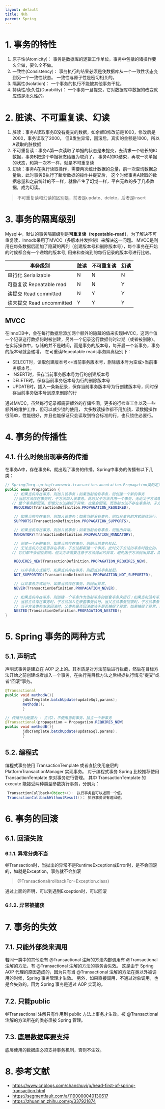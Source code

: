 ```yaml
---
layout: default
title: 事务
parent: Spring
---
```


# 1. 事务的特性

1. 原子性(Atomicity)： 事务是数据库的逻辑工作单位，事务中包括的诸操作要么全做，要么全不做。
2. 一致性(Consistency)： 事务执行的结果必须是使数据库从一个一致性状态变到另一个一致性状态。
   一致性与原子性是密切相关的。
3. 隔离性(Isolation)： 一个事务的执行不能被其他事务干扰。
4. 持续性/永久性(Durability)： 一个事务一旦提交，它对数据库中数据的改变就应该是永久性的。

# 2. 脏读、不可重复读、幻读

1. 脏读：事务A读取事务B没有提交的数据，如余额B修改前是1000，修改后是2000，事务读取了2000，
   但B发生异常，回滚后，真实的金额是1000，所以A读取的脏数据
2. 不可重复读：事务A第一次读取了单据的状态是未提交，去请求一个较长的IO数据，事务B把这个单据状态给置为取消了，
   事务A的IO结束，再取一次单据的状态，和第一次不一样，就是不可重复读
3. 幻读：事务A在执行读取操作，需要两次统计数据的总量，前一次查询数据总量后，此时事务B执行了新增数据的操作并提交后，
   这个时候事务A读取的数据总量和之前统计的不一样，就像产生了幻觉一样，平白无故的多了几条数据，成为幻读。

> 不可重复读和幻读的区别是，前者是update、delete，后者是insert

# 3. 事务的隔离级别

Mysql中，默认的事务隔离级别是**可重复读（repeatable-read）**，为了解决不可重复读，Innodb采用了MVCC（多版本并发控制）来解决这一问题。
MVCC是利用在每条数据后面加了隐藏的两列（创建版本号和删除版本号），每个事务在开始的时候都会有一个递增的版本号,
用来和查询到的每行记录的版本号进行比较。


| 事务级别                  | 脏读 | 不可重复读 | 幻读 |
|-----------------------|----|-------|----|
| 串行化 Serializable      | N  | N     | N  |
| 可重复读 Repeatable read  | N  | N     | Y  |
| 读提交 Read committed    | N  | Y     | Y  |
| 读未提交 Read uncommitted | Y  | Y     | Y  |

## MVCC 

在InnoDB中，会在每行数据后添加两个额外的隐藏的值来实现MVCC，这两个值一个记录这行数据何时被创建，另外一个记录这行数据何时过期（或者被删除）。 
在实际操作中，存储的并不是时间，而是事务的版本号，每开启一个新事务，事务的版本号就会递增。 在可重读Repeatable reads事务隔离级别下：

- SELECT时，读取创建版本号<=当前事务版本号，删除版本号为空或>当前事务版本号。
- INSERT时，保存当前事务版本号为行的创建版本号
- DELETE时，保存当前事务版本号为行的删除版本号
- UPDATE时，插入一条新纪录，保存当前事务版本号为行创建版本号，同时保存当前事务版本号到原来删除的行

通过MVCC，虽然每行记录都需要额外的存储空间，更多的行检查工作以及一些额外的维护工作，但可以减少锁的使用，
大多数读操作都不用加锁，读数据操作很简单，性能很好，并且也能保证只会读取到符合标准的行，也只锁住必要行。



# 4. 事务的传播性

## 4.1. 什么时候出现事务的传播

在事务A中，存在事务B，就出现了事务的传播。Spring中事务的传播有以下几类：

```java
// Spring中org.springframework.transaction.annotation.Propagation类的定义
public enum Propagation {
    // 如果当前存在事务，则加入该事务；如果当前没有事务，则创建一个新的事务
    //当前方法存在事务时，子方法加入该事务。此时父子方法共用一个事务，无论父子方法哪个发生异常回滚，
   // 整个事务都回滚。即使父方法捕捉了异常，也是会回滚。而当前方法不存在事务时，子方法新建一个事务。
    REQUIRED(TransactionDefinition.PROPAGATION_REQUIRED),

    // 如果当前存在事务，则加入该事务；如果当前没有事务，则以非事务的方式继续运行。
    SUPPORTS(TransactionDefinition.PROPAGATION_SUPPORTS),

    // 如果当前存在事务，则加入该事务；如果当前没有事务，则抛出异常。
    MANDATORY(TransactionDefinition.PROPAGATION_MANDATORY),

    // 创建一个新的事务，如果当前存在事务，则把当前事务挂起。
    // 无论当前方法是否存在事务，子方法都新建一个事务。此时父子方法的事务时独立的，
   // 它们都不会相互影响。但父方法需要注意子方法抛出的异常，避免因子方法抛出异常，而导致父方法回滚。

    REQUIRES_NEW(TransactionDefinition.PROPAGATION_REQUIRES_NEW),

    // 以非事务方式运行，如果当前存在事务，则把当前事务挂起。
    NOT_SUPPORTED(TransactionDefinition.PROPAGATION_NOT_SUPPORTED),

    // 以非事务方式运行，如果当前存在事务，则抛出异常。
    NEVER(TransactionDefinition.PROPAGATION_NEVER),

    // 如果当前存在事务，则创建一个事务作为当前事务的嵌套事务来运行；如果当前没有事务，则该取值等价于 REQUIRED
    // 当前方法存在事务时，子方法加入在嵌套事务执行。当父方法事务回滚时，子方法事务也跟着回滚。
    // 当子方法事务发送回滚时，父事务是否回滚取决于是否捕捉了异常。如果捕捉了异常，那么就不回滚，否则回滚。
    NESTED(TransactionDefinition.PROPAGATION_NESTED);
}
```

# 5. Spring 事务的两种方式

## 5.1. 声明式

声明式事务是建立在 AOP 之上的。其本质是对方法前后进行拦截，然后在目标方法开始之前创建或者加入一个事务，在执行完目标方法之后根据执行情况“提交”或者“回滚”事务。

```java
@Transactional
public void methodA(){
        jdbcTemplate.batchUpdate(updateSql,params);
        methodB();
        }

// 传播行为配置为 - 方式2，不使用当前事务，独立一个新事务
@Transactional(propagation = Propagation.REQUIRES_NEW)
public void methodB(){
        jdbcTemplate.batchUpdate(updateSql,params);
        }
```

## 5.2. 编程式

编程式事务使用 TransactionTemplate 或者直接使用底层的 PlatformTransactionManager 实现事务。
对于编程式事务 Spring 比较推荐使用
TransactionTemplate 来对事务进行管理。
其中 TransactionTemplate 的 execute 能接受两种类型参数执行事务，分别为：

```Java
 TransactionCallback<Object>()： 执行事务且可以返回一个值。
 TransactionCallbackWithoutResult()： 执行事务没有返回值。
```

# 6. 事务的回滚

## 6.1. 回滚失败

### 6.1.1. 异常分类不当

@Transaction时，当拋出的异常不是RuntimeException或Error时，是不会回滚的，如就是Exception，事务就不会加滚
> @Transactional(rollbackFor=Exception.class)

通过上面的声明，可以到遇到Exception时，可以回滚

### 6.1.2. 异常被捕获

# 7. 事务的失效

## 7.1. 只能外部类来调用

若同一类中的其他没有 @Transactional 注解的方法内部调用有 @Transactional 注解的方法，有 @Transactional 注解的方法的事务会失效。
这是由于 Spring AOP 代理的原因造成的，因为只有当 @Transactional 注解的方法在类以外被调用的时候，Spring 事务管理才生效。
另外，如果直接调用，不通过对象调用，也是会失效的。因为 Spring 事务是通过 AOP 实现的。

## 7.2. 只能public

@Transactional 注解只有作用到 public 方法上事务才生效。被 @Transactional 注解的方法所在的类必须被 Spring 管理。

## 7.3. 底层数据库要支持

底层使用的数据库必须支持事务机制，否则不生效。

# 8. 参考文献

- https://www.cnblogs.com/chanshuyi/p/head-first-of-spring-transaction.html
- https://segmentfault.com/a/1190000040130617
- https://zhuanlan.zhihu.com/p/337921874